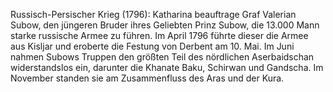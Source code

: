 Russisch-Persischer Krieg (1796): Katharina beauftrage Graf Valerian Subow, den jüngeren Bruder ihres Geliebten Prinz Subow, die 13.000 Mann starke russische Armee zu führen. Im April 1796 führte dieser die Armee aus Kisljar und eroberte die Festung von Derbent am 10. Mai. Im Juni nahmen Subows Truppen den größten Teil des nördlichen Aserbaidschan widerstandslos ein, darunter die Khanate Baku, Schirwan und Gandscha. Im November standen sie am Zusammenfluss des Aras und der Kura.
